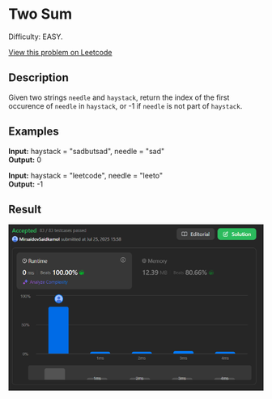 # Two Sum

Difficulty: EASY.

[View this problem on Leetcode](https://leetcode.com/problems/find-the-index-of-the-first-occurrence-in-a-string/)

## Description

Given two strings `needle` and `haystack`, return the index of the first occurence of `needle` in `haystack`, or -1 if `needle` is not part of `haystack`.

## Examples

**Input:** haystack = "sadbutsad", needle = "sad"  
**Output:** 0

**Input:** haystack = "leetcode", needle = "leeto"  
**Output:** -1

## Result

![Result-on-Leetcode](result.png)
